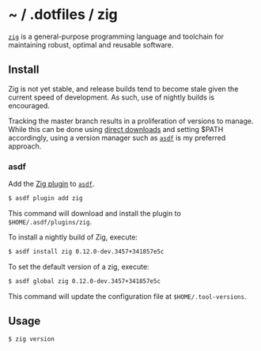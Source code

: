 # ~ / .dotfiles / zig

[`zig`](https://ziglang.org/) is a general-purpose programming language and
toolchain for maintaining robust, optimal and reusable software.

## Install

Zig is not yet stable, and release builds tend to become stale given the current
speed of development.  As such, use of nightly builds is encouraged.

Tracking the master branch results in a proliferation of versions to manage.
While this can be done using [direct downloads](https://ziglang.org/learn/getting-started/#direct-download)
and setting $PATH accordingly, using a version manager such as [`asdf`](../asdf/)
is my preferred approach.

### asdf

Add the [Zig plugin](https://github.com/cheetah/asdf-zig) to [`asdf`](https://asdf-vm.com/).

```sh
$ asdf plugin add zig
```

This command will download and install the plugin to `$HOME/.asdf/plugins/zig`.

To install a nightly build of Zig, execute:

```sh
$ asdf install zig 0.12.0-dev.3457+341857e5c
```

To set the default version of a zig, execute:

```sh
$ asdf global zig 0.12.0-dev.3457+341857e5c
```

This command will update the configuration file at `$HOME/.tool-versions`.

## Usage

```
$ zig version
```
